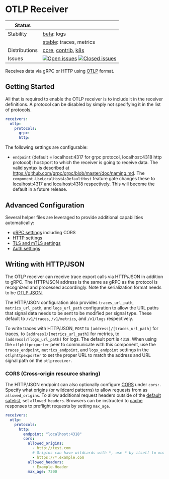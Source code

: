# OTLP Receiver

<!-- status autogenerated section -->
| Status        |           |
| ------------- |-----------|
| Stability     | [beta]: logs   |
|               | [stable]: traces, metrics   |
| Distributions | [core], [contrib], [k8s] |
| Issues        | [![Open issues](https://img.shields.io/github/issues-search/open-telemetry/opentelemetry-collector?query=is%3Aissue%20is%3Aopen%20label%3Areceiver%2Fotlp%20&label=open&color=orange&logo=opentelemetry)](https://github.com/open-telemetry/opentelemetry-collector/issues?q=is%3Aopen+is%3Aissue+label%3Areceiver%2Fotlp) [![Closed issues](https://img.shields.io/github/issues-search/open-telemetry/opentelemetry-collector?query=is%3Aissue%20is%3Aclosed%20label%3Areceiver%2Fotlp%20&label=closed&color=blue&logo=opentelemetry)](https://github.com/open-telemetry/opentelemetry-collector/issues?q=is%3Aclosed+is%3Aissue+label%3Areceiver%2Fotlp) |

[beta]: https://github.com/open-telemetry/opentelemetry-collector#beta
[stable]: https://github.com/open-telemetry/opentelemetry-collector#stable
[core]: https://github.com/open-telemetry/opentelemetry-collector-releases/tree/main/distributions/otelcol
[contrib]: https://github.com/open-telemetry/opentelemetry-collector-releases/tree/main/distributions/otelcol-contrib
[k8s]: https://github.com/open-telemetry/opentelemetry-collector-releases/tree/main/distributions/otelcol-k8s
<!-- end autogenerated section -->

Receives data via gRPC or HTTP using [OTLP](
https://github.com/open-telemetry/opentelemetry-specification/blob/main/specification/protocol/otlp.md)
format.

## Getting Started

All that is required to enable the OTLP receiver is to include it in the
receiver definitions. A protocol can be disabled by simply not specifying it in
the list of protocols.

```yaml
receivers:
  otlp:
    protocols:
      grpc:
      http:
```

The following settings are configurable:

- `endpoint` (default = localhost:4317 for grpc protocol, localhost:4318 http protocol):
  host:port to which the receiver is going to receive data. The valid syntax is
  described at https://github.com/grpc/grpc/blob/master/doc/naming.md. The 
  `component.UseLocalHostAsDefaultHost` feature gate changes these to localhost:4317 and 
  localhost:4318 respectively. This will become the default in a future release.

## Advanced Configuration

Several helper files are leveraged to provide additional capabilities automatically:

- [gRPC settings](https://github.com/open-telemetry/opentelemetry-collector/blob/main/config/configgrpc/README.md) including CORS
- [HTTP settings](https://github.com/open-telemetry/opentelemetry-collector/blob/main/config/confighttp/README.md)
- [TLS and mTLS settings](https://github.com/open-telemetry/opentelemetry-collector/blob/main/config/configtls/README.md)
- [Auth settings](https://github.com/open-telemetry/opentelemetry-collector/blob/main/config/configauth/README.md)

## Writing with HTTP/JSON

The OTLP receiver can receive trace export calls via HTTP/JSON in addition to
gRPC. The HTTP/JSON address is the same as gRPC as the protocol is recognized
and processed accordingly. Note the serialization format needs to be [OTLP JSON](https://opentelemetry.io/docs/specs/otlp/#json-protobuf-encoding).

The HTTP/JSON configuration also provides `traces_url_path`, `metrics_url_path`, and `logs_url_path`
configuration to allow the URL paths that signal data needs to be sent to be modified per signal type.  These default to
`/v1/traces`, `/v1/metrics`, and `/v1/logs` respectively.

To write traces with HTTP/JSON, `POST` to `[address]/[traces_url_path]` for traces,
to `[address]/[metrics_url_path]` for metrics, to `[address]/[logs_url_path]` for logs.
The default port is `4318`.  When using the `otlphttpexporter` peer to communicate with this component,
use the `traces_endpoint`,  `metrics_endpoint`, and `logs_endpoint` settings in the `otlphttpexporter` to set the
proper URL to match the address and URL signal path on the `otlpreceiver`.

### CORS (Cross-origin resource sharing)

The HTTP/JSON endpoint can also optionally configure [CORS][cors] under `cors:`.
Specify what origins (or wildcard patterns) to allow requests from as
`allowed_origins`. To allow additional request headers outside of the [default
safelist][cors-headers], set `allowed_headers`. Browsers can be instructed to
[cache][cors-max-age] responses to preflight requests by setting `max_age`.

[cors]: https://developer.mozilla.org/en-US/docs/Web/HTTP/CORS
[cors-headers]: https://developer.mozilla.org/en-US/docs/Glossary/CORS-safelisted_request_header
[cors-max-age]: https://developer.mozilla.org/en-US/docs/Web/HTTP/Headers/Access-Control-Max-Age

```yaml
receivers:
  otlp:
    protocols:
      http:
        endpoint: "localhost:4318"
        cors:
          allowed_origins:
            - http://test.com
            # Origins can have wildcards with *, use * by itself to match any origin.
            - https://*.example.com
          allowed_headers:
            - Example-Header
          max_age: 7200
```

[beta]: https://github.com/open-telemetry/opentelemetry-collector#beta
[contrib]: https://github.com/open-telemetry/opentelemetry-collector-releases/tree/main/distributions/otelcol-contrib
[core]: https://github.com/open-telemetry/opentelemetry-collector-releases/tree/main/distributions/otelcol
[stable]: https://github.com/open-telemetry/opentelemetry-collector#stable
